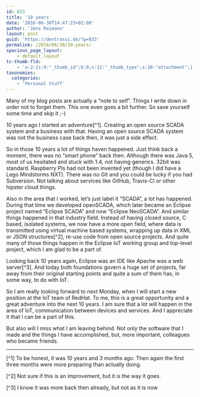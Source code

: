 ```yaml
---
id: 833
title: '10 years'
date: '2016-06-30T14:47:23+02:00'
author: 'Jens Reimann'
layout: post
guid: 'https://dentrassi.de/?p=833'
permalink: /2016/06/30/10-years/
spacious_page_layout:
    - default_layout
tc-thumb-fld:
    - 'a:2:{s:9:"_thumb_id";b:0;s:11:"_thumb_type";s:10:"attachment";}'
taxonomies:
  categories:
    - 'Personal Stuff'
---
```


Many of my blog posts are actually a “note to self”. Things I write down in order not to forget them. This one even goes a bit further. So save yourself some time and skip it ;-)

10 years ago I started an adventure[^1]. Creating an open source SCADA system and a business with that. Having an open source SCADA system was not the business case back then, it was just a side effect.

<!-- more -->

So in those 10 years a lot of things haven happened. Just think back a moment, there was no “smart phone” back then. Although there was Java 5, most of us hesitated and stuck with 1.4, not having generics. 32bit was standard. Raspberry PIs had not been invented yet (though I did have a Lego Mindstorms NXT). There was no Git and you could be lucky if you had Subversion. Not talking about services like GitHub, Travis-CI or other hipster cloud things.

Also in the area that I worked, let’s just label it “SCADA”, a lot has happened. During that time we developed openSCADA, which later became an Eclipse project named “Eclipse SCADA” and now “Eclipse NeoSCADA”. And similar things happened in that industry field. Instead of having closed source, C based, isolated systems, we now have a more open field, where data is transmitted using virtual machine based systems, wrapping up data in XML or JSON structures[^2], re-use code from open source projects. And quite many of those things happen in the Eclipse IoT working group and top-level project, which I am glad to be a part of.

Looking back 10 years again, Eclipse was an IDE like Apache was a web server[^3]. And today both foundations govern a huge set of projects, far away from their original starting points and quite a sum of them has, in some way, to do with IoT.

So I am really looking forward to next Monday, when I will start a new position at the IoT team of RedHat. To me, this is a great opportunity and a great adventure into the next 10 years. I am sure that a lot will happen in the area of IoT, communication between devices and services. And I appreciate it that I can be a part of this.

But also will I miss what I am leaving behind. Not only the software that I made and the things I have accomplished, but, more important, colleagues who became friends.

---

[^1] To be honest, it was 10 years and 3 months ago. Then again the first three months were more preparing than actually doing.

[^2] Not sure if this is an improvement, but it is the way it goes.  

[^3] I know it was more back then already, but not as it is now
